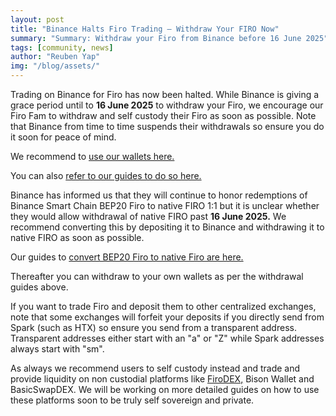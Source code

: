 ```yaml
---
layout: post
title: "Binance Halts Firo Trading – Withdraw Your FIRO Now"
summary: "Summary: Withdraw your Firo from Binance before 16 June 2025"
tags: [community, news]
author: "Reuben Yap"
img: "/blog/assets/"
---
```

Trading on Binance for Firo has now been halted. While Binance is giving a grace period until to **16 June 2025** to withdraw your Firo, we encourage our Firo Fam to withdraw and self custody their Firo as soon as possible. Note that Binance from time to time suspends their withdrawals so ensure you do it soon for peace of mind.

We recommend to [use our wallets here.](https://firo.org/get-firo/download/)

You can also [refer to our guides to do so here.](/guide/exchange-withdrawal-guide.html)

Binance has informed us that they will continue to honor redemptions of Binance Smart Chain BEP20 Firo to native FIRO 1:1 but it is unclear whether they would allow withdrawal of native FIRO past **16 June 2025.** We recommend converting this by depositing it to Binance and withdrawing it to native FIRO as soon as possible.

Our guides to [convert BEP20 Firo to native Firo are here.](/guide/exchange-withdrawal-guide.html#converting-bep20-firo-to-native-firo)

Thereafter you can withdraw to your own wallets as per the withdrawal guides above.

If you want to trade Firo and deposit them to other centralized exchanges, note that some exchanges will forfeit your deposits if you directly send from Spark (such as HTX) so ensure you send from a transparent address. Transparent addresses either start with an "a" or "Z" while Spark addresses always start with "sm".

As always we recommend users to self custody instead and trade and provide liquidity on non custodial platforms like [FiroDEX,](https://github.com/firoorg/FiroDEX-Desktop/releases/latest) Bison Wallet and BasicSwapDEX. We will be working on more detailed guides on how to use these platforms soon to be truly self sovereign and private.